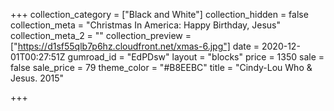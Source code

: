 +++
collection_category = ["Black and White"]
collection_hidden = false
collection_meta = "Christmas In America: Happy Birthday, Jesus"
collection_meta_2 = ""
collection_preview = ["https://d1sf55qlb7p6hz.cloudfront.net/xmas-6.jpg"]
date = 2020-12-01T00:27:51Z
gumroad_id = "EdPDsw"
layout = "blocks"
price = 1350
sale = false
sale_price = 79
theme_color = "#B8EEBC"
title = "Cindy-Lou Who & Jesus. 2015"

+++
